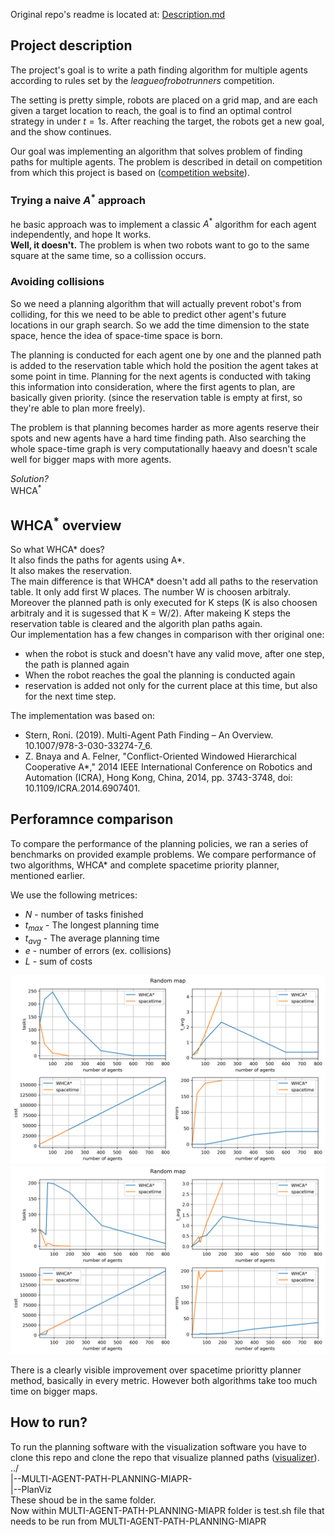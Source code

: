 Original repo's readme is located at: [Description.md](./Description.md)

## Project description
The project's goal is to write a path finding algorithm for multiple agents according to rules set by the *leagueofrobotrunners* competition.

The setting is pretty simple, robots are placed on a grid map, and are each given a target location to reach, the goal is to find an optimal control strategy in under $t=1s$. After reaching the target, the robots get a new goal, and the show continues.

Our goal was implementing an algorithm that solves problem of finding paths for multiple agents. The problem is described in detail on competition from which this project is based on ([competition website](http://www.leagueofrobotrunners.org/)). 

### Trying a naive $A^*$ approach
he basic approach was to implement a classic $A^*$ algorithm for each agent independently, and hope It works. \
**Well, it doesn't.**
The problem is when two robots want to go to the same square at the same time, so a collission occurs.

### Avoiding collisions
So we need a planning algorithm that will actually prevent robot's from colliding, for this we need to be able to predict other agent's future locations in our graph search. So we add the time dimension to the state space, hence the idea of space-time space is born.

The planning is conducted for each agent one by one and the planned path is added to the reservation table which hold the position the agent takes at some point in time. Planning for the next agents is conducted with taking this information into consideration, where the first agents to plan, are basically given priority. (since the reservation table is empty at first, so they're able to plan more freely).

The problem is that planning becomes harder as more agents reserve their spots and new agents have a hard time finding path. Also searching the whole space-time graph is very computationally haeavy and doesn't scale well for bigger maps with more agents.

*Solution?*\
$\text{WHCA}^*$

## $\text{WHCA}^*$ overview

So what WHCA* does?\
It also finds the paths for agents using A*.\
It also makes the reservation.\
The main difference is that WHCA* doesn't add all paths to the reservation table. It only add first W places. The number W is choosen arbitraly. Moreover the planned path is only executed for K steps (K is also choosen arbitraly and it is sugessed that K = W/2). After makeing K steps the reservation table is cleared and the algorith plan paths again.\
Our implementation has a few changes in comparison with ther original one:
- when the robot is stuck and doesn't have any valid move, after one step, the path is planned again
- When the robot reaches the goal the planning is conducted again
- reservation is added not only for the current place at this time, but also for the next time step.


The implementation was based on:
- Stern, Roni. (2019). Multi-Agent Path Finding – An Overview. 10.1007/978-3-030-33274-7_6. 
- Z. Bnaya and A. Felner, "Conflict-Oriented Windowed Hierarchical Cooperative A*," 2014 IEEE International Conference on Robotics and Automation (ICRA), Hong Kong, China, 2014, pp. 3743-3748, doi: 10.1109/ICRA.2014.6907401.

## Perforamnce comparison
To compare the performance of the planning policies, we ran a series of benchmarks on provided example problems. We compare performance of two algorithms, WHCA* and complete spacetime priority planner, mentioned earlier.

We use the following metrices:
- $N$ - number of tasks finished
- $t_{max}$ - The longest planning time
- $t_{avg}$ - The average planning time
- $e$ - number of errors (ex. collisions)
- $L$ - sum of costs

<img src="./figs/rand.png" alt="Plot comparing two algorithms" width="900px">
<img src="./figs/wh.png" alt="Plot comparing two algorithms" width="900px">

There is a clearly visible improvement over spacetime prioritty planner method, basically in every metric. However both algorithms take too much time on bigger maps.


## How to run?
To run the planning software with the visualization software you have to clone this repo and clone the repo that visualize planned paths ([visualizer](https://github.com/MAPF-Competition/PlanViz)).\
../\
|--MULTI-AGENT-PATH-PLANNING-MIAPR-\
|--PlanViz\
These shoud be in the same folder.\
Now within MULTI-AGENT-PATH-PLANNING-MIAPR folder is test.sh file that needs to be run from MULTI-AGENT-PATH-PLANNING-MIAPR 